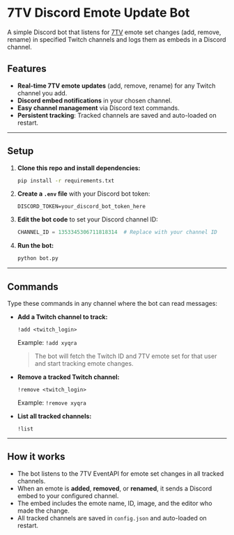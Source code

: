 # 7TV Discord Emote Update Bot

A simple Discord bot that listens for [7TV](https://7tv.io) emote set changes (add, remove, rename) in specified Twitch channels and logs them as embeds in a Discord channel.

## Features

- **Real-time 7TV emote updates** (add, remove, rename) for any Twitch channel you add.
- **Discord embed notifications** in your chosen channel.
- **Easy channel management** via Discord text commands.
- **Persistent tracking**: Tracked channels are saved and auto-loaded on restart.

---

## Setup

1. **Clone this repo and install dependencies:**

    ```sh
    pip install -r requirements.txt
    ```

2. **Create a `.env` file** with your Discord bot token:

    ```
    DISCORD_TOKEN=your_discord_bot_token_here
    ```

3. **Edit the bot code** to set your Discord channel ID:

    ```python
    CHANNEL_ID = 1353345306711818314  # Replace with your channel ID
    ```

4. **Run the bot:**

    ```sh
    python bot.py
    ```

---

## Commands

Type these commands in any channel where the bot can read messages:

- **Add a Twitch channel to track:**
    ```
    !add <twitch_login>
    ```
    Example: `!add xyqra`

    > The bot will fetch the Twitch ID and 7TV emote set for that user and start tracking emote changes.

- **Remove a tracked Twitch channel:**
    ```
    !remove <twitch_login>
    ```
    Example: `!remove xyqra`

- **List all tracked channels:**
    ```
    !list
    ```

---

## How it works

- The bot listens to the 7TV EventAPI for emote set changes in all tracked channels.
- When an emote is **added**, **removed**, or **renamed**, it sends a Discord embed to your configured channel.
- The embed includes the emote name, ID, image, and the editor who made the change.
- All tracked channels are saved in `config.json` and auto-loaded on restart.
